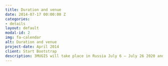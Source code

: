 ```yaml
---
title: Duration and venue
date: 2014-07-17 00:00:00 Z
categories:
- details
layout: default
modal-id: 2
img: fa-calendar
alt: Duration and venue
project-date: April 2014
client: Start Bootstrap
description: 3MUGIS will take place in Russia July 6 – July 26 2020 and will include two parts. Five days of focused on-campus training in skills relevant to the sites visited will occur at RUDN University in Moscow city. They will be followed by an expanded two-week field tour from the Barents Sea (Terriberka village, 69N; 35E) to the Black Sea (Abrau Durso, 44N; 37E). Six zones (subarctic, taiga, deciduous forest, forest-steppes, steppes and subtropics) will be studied in regard to key issues of urban development, including industrial pollution, forest management, agricultural development, and urban-rural interactions. Urban soils and green infrastructure at each of the region will be studied in comparison to natural references.
---
```


